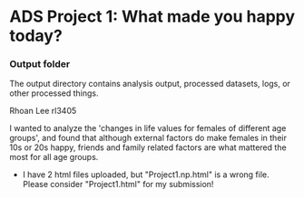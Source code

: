 # ADS Project 1: What made you happy today?
### Output folder

The output directory contains analysis output, processed datasets, logs, or other processed things.

Rhoan Lee
rl3405

I wanted to analyze the 'changes in life values for females of different age groups',
and found that although external factors do make females in their 10s or 20s happy, 
friends and family related factors are what mattered the most for all age groups.


* I have 2 html files uploaded, but "Project1.np.html" is a wrong file. Please consider "Project1.html" for my submission!
